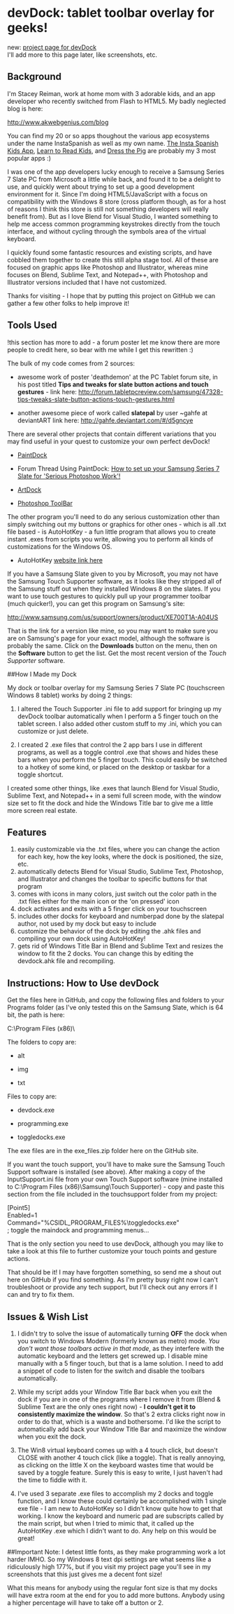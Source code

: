 # devDock: tablet toolbar overlay for geeks!new: [project page for devDock](http://mspanish.github.com/devDock/)  I'll add more to this page later, like screenshots, etc.## BackgroundI'm Stacey Reiman, work at home mom with 3 adorable kids, and an app developer who recently switched from Flash to HTML5. My badly neglected  blog is here:<http://www.akwebgenius.com/blog> You can find my 20 or so apps thoughout the various app ecosystems under the name InstaSpanish as well as my own name. [The Insta Spanish Kids App](https://itunes.apple.com/us/app/instaspanish-kids-lessons/id488540338?mt=8), [Learn to Read Kids](https://itunes.apple.com/us/app/learn-to-read-kids/id552476784?mt=8), and [Dress the Pig](https://itunes.apple.com/us/app/dress-the-pig/id493344970?mt=8) are probably my 3 most popular apps :)I was one of the app developers lucky enough to receive a Samsung Series 7 Slate PC from Microsoft a little while back, and found it to be a delight to use, and quickly went about trying to set up a good development environment for it. Since I'm doing HTML5/JavaScript with a focus on compatibility with the Windows 8 store (cross platform though, as for a host of reasons I think this store is still not something developers will really benefit from). But as I love Blend for Visual Studio, I wanted something to help me access common programming keystrokes directly from the touch interface, and without cycling through the symbols area of the virtual keyboard.I quickly found some fantastic resources and existing scripts, and have cobbled them together to create this still alpha stage tool. All of these are focused on graphic apps like Photoshop and Illustrator, whereas mine focuses on Blend, Sublime Text, and Notepad++, with Photoshop and Illustrator versions included that I have not customized. Thanks for visiting - I hope that by putting this project on GitHub we can gather a few other folks to help improve it!## Tools Used!this section has more to add - a forum poster let me know there are more people to credit here, so bear with me while I get this rewritten :)  The bulk of my code comes from 2 sources: * awesome work of poster 'deathdemon' at the PC Tablet forum site, in his post titled **Tips and tweaks for slate button actions and touch gestures** - link here:<http://forum.tabletpcreview.com/samsung/47328-tips-tweaks-slate-button-actions-touch-gestures.html>+ another awesome piece of work called **slatepal** by user ~gahfe at deviantARTlink here:<http://gahfe.deviantart.com/#/d5gncye>There are several other projects that contain different variations that you may find useful in your quest to customize your own perfect devDock!*  [PaintDock](http://enliighten.com/blog/slate-shortcut-tools-paintdock/>)+ Forum Thread Using PaintDock: [How to set up your Samsung Series 7 Slate for 'Serious Photoshop Work'!](http://forum.tabletpcreview.com/samsung/47422-how-set-up-your-samsung-series-7-slate-serious-photoshop-work.html)- [ArtDock](http://forum.tabletpcreview.com/samsung/47958-artdock-samsung-series-7-slate.html) * [Photoshop ToolBar](http://forum.tabletpcreview.com/software/47928-photoshop-toolbar.html)The other program you'll need to do any serious customization other than simply switching out my buttons or graphics for other ones - which is all .txt file based - is AutoHotKey - a fun little program that allows you to create instant .exes from scripts you write, allowing you to perform all kinds of customizations for the Windows OS.* AutoHotKey [website link here](http://www.autohotkey.com)If you have a Samsung Slate given to you by Microsoft, you may not have the Samsung Touch Supporter software, as it looks like they stripped all of the Samsung stuff out when they installed Windows 8 on the slates. If you want to use touch gestures to quickly pull up your programmer toolbar (much quicker!), you can get this program on Samsung's site:<http://www.samsung.com/us/support/owners/product/XE700T1A-A04US>That is the link for a version like mine, so you may want to make sure you are on Samsung's page for your exact model, although the software is probably the same. Click on the **Downloads** button on the menu, then on the **Software** button to get the list.  Get the most recent version of the *Touch Supporter* software.##How I Made my DockMy dock or toolbar overlay for my Samsung Series 7 Slate PC (touchscreen Windows 8 tablet) works by doing 2 things:1. I altered the Touch Supporter .ini file to add support for bringing up my devDock toolbar automatically when I perform a 5 finger touch on the tablet screen. I also added other custom stuff to my .ini, which you can customize or just delete.2. I created 2 .exe files that control the 2 app bars I use in different programs, as well as a toggle control .exe that shows and hides these bars when you perform the 5 finger touch. This could easily be switched to a hotkey of some kind, or placed on the desktop or taskbar for a toggle shortcut.I created some other things, like .exes that launch Blend for Visual Studio, Sublime Text, and Notepad++ in a semi full screen mode, with the window size set to fit the dock and hide the Windows Title bar to give me a little more screen real estate.## Features1.  easily customizable via the .txt files, where you can change the action for each key, how the key looks, where the dock is positioned, the size, etc.2. automatically detects Blend for Visual Studio, Sublime Text, Photoshop, and Illustrator and changes the toolbar to specific buttons for that program3. comes with icons in many colors, just switch out the color path in the .txt files either for the main icon or the 'on pressed' icon4. dock activates and exits with a 5 finger click on your touchscreen5. includes other docks for keyboard and numberpad done by the slatepal author, not used by my dock but easy to include6. customize the behavior of the dock by editing the .ahk files and compiling your own dock using AutoHotKey!7. gets rid of Windows Title Bar in Blend and Sublime Text and resizes the window to fit the 2 docks. You can change this by editing the devdock.ahk file and recompiling.## Instructions: How to Use devDockGet the files here in GitHub, and copy the following files and folders to your Programs folder (as I've only tested this on the Samsung Slate, which is 64 bit, the path is here:C:\Program Files (x86)\The folders to copy are:* alt+ img- txtFiles to copy are:* devdock.exe+ programming.exe- toggledocks.exeThe exe files are in the exe_files.zip folder here on the GitHub site.If you want the touch support, you'll have to make sure the Samsung Touch Support software is installed (see above). After making a copy of the InputSupport.ini file from your own Touch Support software (mine installed to C:\Program Files (x86)\Samsung\Touch Supporter) - copy and paste this section from the file included in the touchsupport folder from my project:[Point5]  Enabled=1  Command="%CSIDL_PROGRAM_FILES%\toggledocks.exe"  ; toggle the maindock and programming menus...  That is the only section you need to use devDock, although you may like to take a look at this file to further customize your touch points and gesture actions.That should be it! I may have forgotten something, so send me a shout out here on GitHub if you find something. As I'm pretty busy right now I can't troubleshoot or provide any tech support, but I'll check out any errors if I can and try to fix them.## Issues & Wish List1. I didn't try to solve the issue of automatically turning **OFF** the dock when you switch to Windows Modern (formerly known as metro) mode.  *You don't want those toolbars active in that mode*, as they interfere with the automatic keyboard and the letters get screwed up. I disable mine manually with a 5 finger touch, but that is a lame solution. I need to add a snippet of code to listen for the switch and disable the toolbars automatically.2. While my script adds your Window Title Bar back when you exit the dock if you are in one of the programs where I remove it from (Blend & Sublime Text are the only ones right now) - **I couldn't get it to consistently maximize the window**. So that's 2 extra clicks right now in order to do that, which is a waste and bothersome. I'd like the script to automatically add back your Window Title Bar and maximize the window when you exit the dock.3. The Win8 virtual keyboard comes up with a 4 touch click, but doesn't CLOSE with another 4 touch click (like a toggle). That is really annoying, as clicking on the little X on the keyboard wastes time that would be saved by a toggle feature. Surely this is easy to write, I just haven't had the time to fiddle with it.4. I've used 3 separate .exe files to accomplish my 2 docks and toggle function, and I know these could certainly be accomplished with 1 single exe file - I am new to AutoHotKey so I didn't know quite how to get that working. I know the keyboard and numeric pad are subscripts called by the main script, but when I tried to mimic that, it called up the AutoHotKey .exe which I didn't want to do. Any help on this would be great!##Important Note:I detest little fonts, as they make programming work a lot harder IMHO. So my Windows 8 text dpi settings are what seems like a ridiculously high 177%, but if you visit my project page you'll see in my screenshots that this just gives me a decent font size!What this means for anybody using the regular font size is that my docks will have extra room at the end for you to add more buttons. Anybody using a higher percentage will have to take off a button or 2.